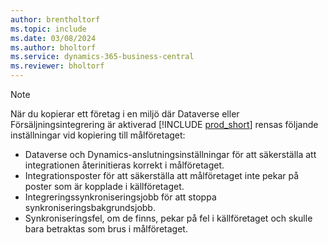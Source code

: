 ```yaml
---
author: brentholtorf
ms.topic: include
ms.date: 03/08/2024
ms.author: bholtorf
ms.service: dynamics-365-business-central
ms.reviewer: bholtorf
---
```


> [!NOTE]
> När du kopierar ett företag i en miljö där Dataverse eller Försäljningsintegrering är aktiverad [!INCLUDE [prod_short](prod_short.md)] rensas följande inställningar vid kopiering till målföretaget:
>
> * Dataverse och Dynamics-anslutningsinställningar för att säkerställa att integrationen återinitieras korrekt i målföretaget.
> * Integrationsposter för att säkerställa att målföretaget inte pekar på poster som är kopplade i källföretaget.
> * Integreringssynkroniseringsjobb för att stoppa synkroniseringsbakgrundsjobb.
> * Synkroniseringsfel, om de finns, pekar på fel i källföretaget och skulle bara betraktas som brus i målföretaget.